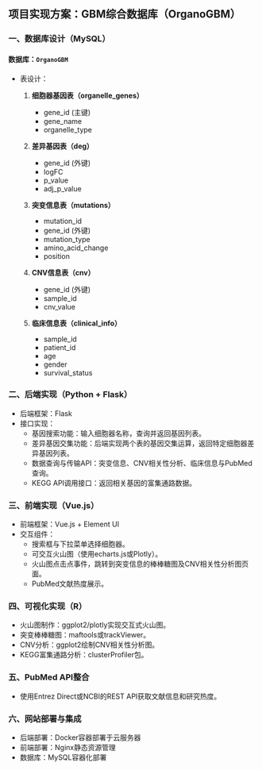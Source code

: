 ## 项目实现方案：GBM综合数据库（OrganoGBM）

### 一、数据库设计（MySQL）

#### 数据库：`OrganoGBM`

- 表设计：
  1. **细胞器基因表（organelle_genes）**
     - gene_id (主键)
     - gene_name
     - organelle_type

  2. **差异基因表（deg）**
     - gene_id (外键)
     - logFC
     - p_value
     - adj_p_value

  3. **突变信息表（mutations）**
     - mutation_id
     - gene_id (外键)
     - mutation_type
     - amino_acid_change
     - position

  4. **CNV信息表（cnv）**
     - gene_id (外键)
     - sample_id
     - cnv_value

  5. **临床信息表（clinical_info）**
     - sample_id
     - patient_id
     - age
     - gender
     - survival_status

### 二、后端实现（Python + Flask）

- 后端框架：Flask
- 接口实现：
  - 基因搜索功能：输入细胞器名称，查询并返回基因列表。
  - 差异基因交集功能：后端实现两个表的基因交集运算，返回特定细胞器差异基因列表。
  - 数据查询与传输API：突变信息、CNV相关性分析、临床信息与PubMed查询。
  - KEGG API调用接口：返回相关基因的富集通路数据。

### 三、前端实现（Vue.js）

- 前端框架：Vue.js + Element UI
- 交互组件：
  - 搜索框与下拉菜单选择细胞器。
  - 可交互火山图（使用echarts.js或Plotly）。
  - 火山图点击点事件，跳转到突变信息的棒棒糖图及CNV相关性分析图页面。
  - PubMed文献热度展示。

### 四、可视化实现（R）

- 火山图制作：ggplot2/plotly实现交互式火山图。
- 突变棒棒糖图：maftools或trackViewer。
- CNV分析：ggplot2绘制CNV相关性分析图。
- KEGG富集通路分析：clusterProfiler包。

### 五、PubMed API整合
- 使用Entrez Direct或NCBI的REST API获取文献信息和研究热度。

### 六、网站部署与集成
- 后端部署：Docker容器部署于云服务器
- 前端部署：Nginx静态资源管理
- 数据库：MySQL容器化部署

